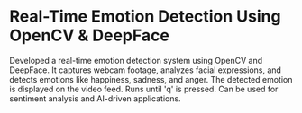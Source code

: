 # Real-Time Emotion Detection Using OpenCV & DeepFace
Developed a real-time emotion detection system using OpenCV and DeepFace. It captures webcam footage, analyzes facial expressions, and detects emotions like happiness, sadness, and anger. The detected emotion is displayed on the video feed. Runs until 'q' is pressed. Can be used for sentiment analysis and AI-driven applications.
